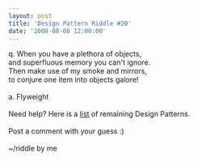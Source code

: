 ```yaml
---
layout: post
title: 'Design Pattern Riddle #20'
date: '2008-08-08 12:00:00'
---
```


q. When you have a plethora of objects, <br>and superfluous memory you can't ignore.<br>Then make use of my smoke and mirrors, <br>to conjure one item into objects galore!<br><br>a. Flyweight<br><br>Need help? Here is a <a href="http://www.elijahmanor.com/#">list</a> of remaining Design Patterns.<br><br>Post a comment with your guess :)<br><br>~/riddle by me